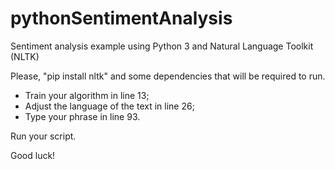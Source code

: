 # pythonSentimentAnalysis
Sentiment analysis example using Python 3 and Natural Language Toolkit (NLTK)

Please, "pip install nltk" and some dependencies that will be required to run.


- Train your algorithm in line 13;
- Adjust the language of the text in line 26;
- Type your phrase in line 93.


Run your script.


Good luck!
